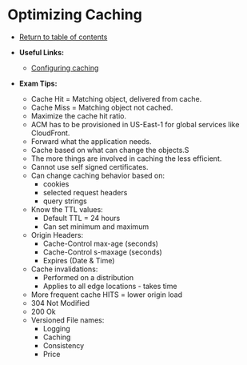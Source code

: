 # Optimizing Caching

* [Return to table of contents](../../../README.md)

* **Useful Links:**
  * [Configuring caching](https://docs.aws.amazon.com/AmazonCloudFront/latest/DeveloperGuide/ConfiguringCaching.html)

* **Exam Tips:**
  * Cache Hit = Matching object, delivered from cache.
  * Cache Miss = Matching object not cached.
  * Maximize the cache hit ratio.
  * ACM has to be provisioned in US-East-1 for global services like CloudFront.
  * Forward what the application needs.
  * Cache based on what can change the objects.S
  * The more things are involved in caching the less efficient.
  * Cannot use self signed certificates.
  * Can change caching behavior based on:
    * cookies
    * selected request headers
    * query strings
  * Know the TTL values:
    * Default TTL = 24 hours
    * Can set minimum and maximum
  * Origin Headers:
    * Cache-Control max-age (seconds)
    * Cache-Control s-maxage (seconds)
    * Expires (Date & Time)
  * Cache invalidations:
    * Performed on a distribution
    * Applies to all edge locations - takes time
  * More frequent cache HITS = lower origin load
  * 304 Not Modified
  * 200 Ok
  * Versioned File names:
    * Logging
    * Caching
    * Consistency
    * Price
  